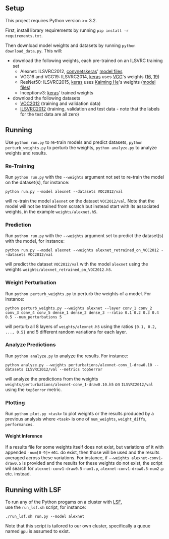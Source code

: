 
## Setup
This project requires Python version >= 3.2.

First, install library requirements by running `pip install -r requirements.txt`.

Then download model weights and datasets by running `python download_data.py`. This will:
* download the following weights, each pre-trained on an ILSVRC training set
  * Alexnet: ILSVRC2012, [convnetskeras](https://github.com/heuritech/convnets-keras)' [model files](http://files.heuritech.com/weights/alexnet_weights.h5)
  * VGG16 and VGG19: ILSVRC2014, [keras](https://github.com/fchollet/deep-learning-models) uses [VGG](http://www.robots.ox.ac.uk/~vgg/research/very_deep/)'s weights ([16](http://www.robots.ox.ac.uk/~vgg/software/very_deep/caffe/VGG_ILSVRC_16_layers.caffemodel), [19](http://www.robots.ox.ac.uk/~vgg/software/very_deep/caffe/VGG_ILSVRC_19_layers.caffemodel))
  * ResNet50: ILSVRC2015,  [keras](https://github.com/fchollet/deep-learning-models) uses [Kaiming He](https://github.com/KaimingHe/deep-residual-networks)'s weights ([model files](https://onedrive.live.com/?authkey=%21AAFW2-FVoxeVRck&id=4006CBB8476FF777%2117887&cid=4006CBB8476FF777))
  * Inceptionv3: [keras](https://github.com/fchollet/deep-learning-models)' trained weights
* download the following datasets
  * [VOC2012](http://host.robots.ox.ac.uk/pascal/VOC/voc2012/VOCtrainval_11-May-2012.tar) (training and validation data)
  * [ILSVRC2012](http://image-net.org/challenges/LSVRC/2012/) (training, validation and test data - note that the labels for the test data are all zero)


## Running
Use `python run.py` to re-train models and predict datasets, 
`python perturb_weights.py` to perturb the weights, 
`python analyze.py` to analyze weights and results.

### Re-Training
Run `python run.py` with the `--weights` argument not set to re-train the model on the dataset(s), for instance:

    python run.py --model alexnet --datasets VOC2012/val
will re-train the model `alexnet` on the dataset `VOC2012/val`.
Note that the model will not be trained from scratch but instead start with its associated weights, in the example `weights/alexnet.h5`.

### Prediction
Run `python run.py` with the `--weights` argument set to predict the dataset(s) with the model, for instance:

    python run.py --model alexnet --weights alexnet_retrained_on_VOC2012 --datasets VOC2012/val
will predict the dataset `VOC2012/val` with the model `alexnet` using the weights `weights/alexnet_retrained_on_VOC2012.h5`.

### Weight Perturbation
Run `python perturb_weights.py` to perturb the weights of a model.
For instance:

    python perturb_weights.py --weights alexnet --layer conv_1 conv_2 conv_3 conv_4 conv_5 dense_1 dense_2 dense_3 --ratio 0.1 0.2 0.3 0.4 0.5 --num_perturbations 5
will perturb all 8 layers of `weights/alexnet.h5` using the ratios `{0.1, 0.2, ..., 0.5}` and 5 different random variations for each layer.

### Analyze Predictions
Run `python analyze.py` to analyze the results.
For instance:

    python analyze.py --weights perturbations/alexnet-conv_1-draw0.10 --datasets ILSVRC2012/val --metrics top5error
will analyze the predictions from the weights `weights/perturbations/alexnet-conv_1-draw0.10.h5` 
on `ILSVRC2012/val` using the `top5error` metric.

### Plotting
Run `python plot.py <task>` to plot weights 
or the results produced by a previous analysis
where `<task>` is one of `num_weights`, `weight_diffs`, `performances`.

#### Weight Inference
If a results file for some weights itself does not exist, 
but variations of it with appended `-num[0-9]+` etc. do exist, 
then those will be used and the results averaged across these variations.
For instance, if `--weights alexnet-conv1-draw0.5` is provided 
and the results for these weights do not exist, the script wil search for 
`alexnet-conv1-draw0.5-num1.p`, `alexnet-conv1-draw0.5-num2.p` etc. instead.


## Running with LSF
To run any of the Python progams on a cluster with [LSF](https://www.ibm.com/support/knowledgecenter/SSETD4_9.1.2/lsf_kc_cmd_ref.html),  
use the `run_lsf.sh` script, for instance:

    ./run_lsf.sh run.py --model alexnet
Note that this script is tailored to our own cluster, 
specifically a queue named `gpu` is assumed to exist.
